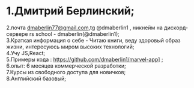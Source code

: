 # 1.Дмитрий Берлинский; <br>
2.почта dmaberlin77@gmail.com,tg @dmaberlin1 , никнейм на дискорд-сервере rs school - dmaberlin(@dmaberlin1); <br>
3.Краткая информация о себе - Читаю книги, веду здоровый образ жизни, интересуюсь миром высоких технологий; <br>
4.Учу JS,React;  <br>
5.Примеры кода : https://github.com/dmaberlin1/marvel-app] ;  <br>
6.опыт: 6  месяцев коммерческой разработки; <br>
7.Курсы из свободного доступа для новичков; <br>
8.Английский базовый; <br>
